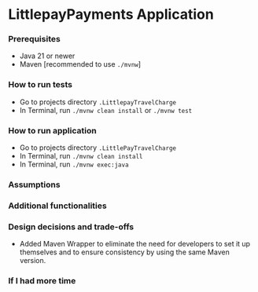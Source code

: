 # LittlepayPayments Application

### Prerequisites
- Java 21 or newer
- Maven [recommended to use `./mvnw`]

### How to run tests
- Go to projects directory `.LittlepayTravelCharge`
- In Terminal, run `./mvnw clean install` or `./mvnw test`

### How to run application
- Go to projects directory `.LittlePayTravelCharge`
- In Terminal, run `./mvnw clean install`
- In Terminal, run `./mvnw exec:java`

### Assumptions

### Additional functionalities

### Design decisions and trade-offs
- Added Maven Wrapper to eliminate the need for developers to set it up themselves and to ensure consistency by using the same Maven version.

### If I had more time
